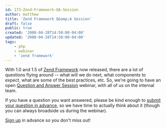 ```yaml
---
id: 173-Zend-Framework-QA-Session
author: matthew
title: 'Zend Framework Q&amp;A Session'
draft: false
public: true
created: '2008-04-28T14:50:00-04:00'
updated: '2008-04-28T14:50:00-04:00'
tags:
    - php
    - webinar
    - 'zend framework'
---
```

With 1.0 and 1.5 of [Zend Framework](http://framework.zend.com/) now released,
there are a lot of questions flying around -- what will we do next, what
components to expect, what are some of the best practices, etc. So, we're going
to have an open [Question and Answer Session](http://devzone.zend.com/article/3448-Zend-Framework)
webinar, with all of us on the internal team.

If you have a question you want answered, please be kind enough to
[submit your question in advance](http://framework.zend.com/wiki/pages/viewpage.action?pageId=43922),
so we have time to actually think about it (though you can always broadside us
during the webinar).

[Sign up](http://www.zend.com/en/company/news/event/webinar-zend-framework-the-big-q-a) in advance so you don't miss out!
